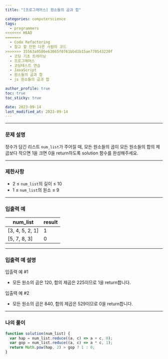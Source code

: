 ```yaml
---
title: "[프로그래머스] 원소들의 곱과 합"

categories: computerscience
tags:
  - programmers
<<<<<<< HEAD
=======
  - Code Refactoring
  - 참고 할 만한 다른 사람의 코드
>>>>>>> 35563a9586e63065f0761bbd1b15ae770543220f
  - 코딩 기초 트레이닝
  - 프로그래머스
  - 코딩테스트 연습
  - JavaScript
  - 원소들의 곱과 합
  - js 원소들의 곱과 합

author_profile: true
toc: true
toc_sticky: true

date: 2023-09-14
last_modified_at: 2023-09-14
---
```


---

### 문제 설명

정수가 담긴 리스트 `num_list`가 주어질 때, 모든 원소들의 곱이 모든 원소들의 합의 제곱보다 작으면 1을 크면 0을 return하도록 solution 함수를 완성해주세요.

---

### 제한사항

- 2 ≤ `num_list`의 길이 ≤ 10
- 1 ≤ `num_list`의 원소 ≤ 9

---

### 입출력 예

| num_list        | result |
| --------------- | ------ |
| [3, 4, 5, 2, 1] | 1      |
| [5, 7, 8, 3]    | 0      |

---

### 입출력 예 설명

입출력 예 #1

- 모든 원소의 곱은 120, 합의 제곱은 225이므로 1을 return합니다.

입출력 예 #2

- 모든 원소의 곱은 840, 합의 제곱은 529이므로 0을 return합니다.

---

### 나의 풀이

```jsx
function solution(num_list) {
  var hap = num_list.reduce((a, c) => a + c, 0);
  var gop = num_list.reduce((a, c) => a * c, 1);
  return Math.pow(hap, 2) > gop ? 1 : 0;
}
```
